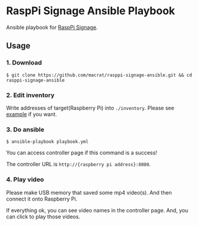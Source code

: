 RaspPi Signage Ansible Playbook
===============================

Ansible playbook for [RaspPi Signage](https://github.com/macrat/rasppi-signage).


## Usage

### 1. Download

``` shell
$ git clone https://github.com/macrat/rasppi-signage-ansible.git && cd rasppi-signage-ansible
```

### 2. Edit inventory

Write addresses of target(Raspberry Pi) into `./inventory`.
Please see [example](./inventory.example) if you want.

### 3. Do ansible

``` shell
$ ansible-playbook playbook.yml
```

You can access controller page if this command is a success!

The controller URL is `http://{raspberry pi address}:8080`.

### 4. Play video

Please make USB memory that saved some mp4 video(s).
And then connect it onto Raspberry Pi.

If everything ok, you can see video names in the controller page.
And, you can click to play those videos.

